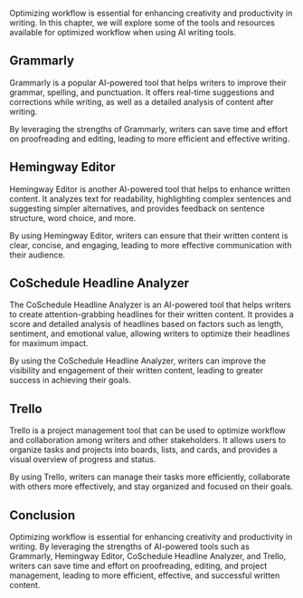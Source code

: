 

Optimizing workflow is essential for enhancing creativity and productivity in writing. In this chapter, we will explore some of the tools and resources available for optimized workflow when using AI writing tools.

Grammarly
---------

Grammarly is a popular AI-powered tool that helps writers to improve their grammar, spelling, and punctuation. It offers real-time suggestions and corrections while writing, as well as a detailed analysis of content after writing.

By leveraging the strengths of Grammarly, writers can save time and effort on proofreading and editing, leading to more efficient and effective writing.

Hemingway Editor
----------------

Hemingway Editor is another AI-powered tool that helps to enhance written content. It analyzes text for readability, highlighting complex sentences and suggesting simpler alternatives, and provides feedback on sentence structure, word choice, and more.

By using Hemingway Editor, writers can ensure that their written content is clear, concise, and engaging, leading to more effective communication with their audience.

CoSchedule Headline Analyzer
----------------------------

The CoSchedule Headline Analyzer is an AI-powered tool that helps writers to create attention-grabbing headlines for their written content. It provides a score and detailed analysis of headlines based on factors such as length, sentiment, and emotional value, allowing writers to optimize their headlines for maximum impact.

By using the CoSchedule Headline Analyzer, writers can improve the visibility and engagement of their written content, leading to greater success in achieving their goals.

Trello
------

Trello is a project management tool that can be used to optimize workflow and collaboration among writers and other stakeholders. It allows users to organize tasks and projects into boards, lists, and cards, and provides a visual overview of progress and status.

By using Trello, writers can manage their tasks more efficiently, collaborate with others more effectively, and stay organized and focused on their goals.

Conclusion
----------

Optimizing workflow is essential for enhancing creativity and productivity in writing. By leveraging the strengths of AI-powered tools such as Grammarly, Hemingway Editor, CoSchedule Headline Analyzer, and Trello, writers can save time and effort on proofreading, editing, and project management, leading to more efficient, effective, and successful written content.
